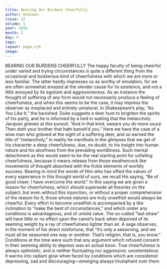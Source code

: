 ```yaml
---
title: Bearing Our Burdens Cheerfully
author: Unknown
issue: 12
volume: 1
year: 1916
month: 2
day: V
tags:
layout: page.njk
image:
---
```

BEARING OUR BURDENS CHEERFULLY    The happy faculty of being cheerful under varied and trying circumstances is quite a different thing from the occasional and boisterous kind of cheerfulness with which we are more or less familiar. The latter hardly impresses us as worthy of emulation, for we are often somewhat amazed at the slender cause for its existence, and not a little annoyed by its egotism and aggressiveness. As an instance the thought of suffering of any form would not necessarily produce a feeling of cheerfulness, and when this seems to be the case, it may impress the observer as misplaced and entirely unnatural.       In Shakespeare’s play, “As You Like It,” the banished. Duke suggests a deer hunt to brighten the spirits of his party, and he is informed by a lord in waiting that the melancholy Jacques grieves at this pursuit. “And in that kind, swears you do more usurp Then doth your brother that hath banish’d you.”       Here we have the case of a wise man who grieved at the sight of a suffering deer, and so earned the title of “melancholy,” in reality he manifests in the glimpses that we get of his character a deep cheerfulness, due, no doubt, to his insight into human nature and his aloofness from the prevailing worldliness. Such mental detachment as this would seem to be the real starting point for unfailing cheerfulness, because it means release from those weathercock like movements of thought absorbed with the fickle elements of worldly success.       Bearing in mind the words of Him who has sifted the values of every experience in this thought world of ours, we recall His saying, “Be of good cheer, I have overcome the world.” In this saying we are given a reason for cheerfulness, which should supersede all theories on the subject, but even without this injunction, or without a proper comprehension of the reason for it, those whose natures are truly unselfish would always be cheerful.       Every effort to become unselfish is accompanied by a like inclination to “make the best of circumstances,” and which under any conditions is advantageous, and of untold value. The so-called “last straw” will have little or no effect upon the camel’s back when deprived of its seeming weight by a ray of cheerfulness lighter than air. A sage observes, in the moment of his direct misfortune, that “it’s only a seasoning, and we must all be seasoned one way or another. That’s religion, that is, you know.” Conditions at the time were such that any argument which refused consent in their seeming ability to depress was an actual boon. True cheerfulness is always optimistic, and is neither fluctuating nor aggressive; unostentatious it warms into radiant glow when faced by conditions which are considered depressing, sad and discouraging—emerging always triumphant over them. 




